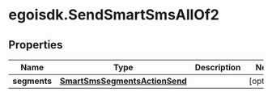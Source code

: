# egoisdk.SendSmartSmsAllOf2

## Properties

Name | Type | Description | Notes
------------ | ------------- | ------------- | -------------
**segments** | [**SmartSmsSegmentsActionSend**](SmartSmsSegmentsActionSend.md) |  | [optional] 


